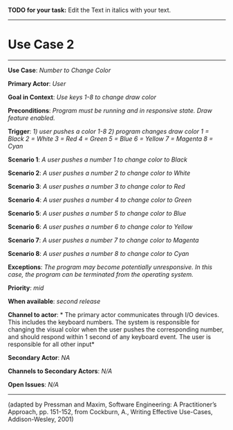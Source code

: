 **TODO for your task:** Edit the Text in italics with your text.

<hr>

# Use Case 2

<hr>

**Use Case**: *Number to Change Color*

**Primary Actor**: *User*

**Goal in Context**: *Use keys 1-8 to change draw color*

**Preconditions**: *Program must be running and in responsive state. Draw feature enabled.*

**Trigger**: *1) user pushes a color 1-8 2) program changes draw color 
1 = Black
2 = White
3 = Red
4 = Green
5 = Blue
6 = Yellow
7 = Magenta
8 = Cyan*
  
**Scenario 1**: *A user pushes a number 1 to change color to Black*

**Scenario 2**: *A user pushes a number 2 to change color to White*

**Scenario 3**: *A user pushes a number 3 to change color to Red*

**Scenario 4**: *A user pushes a number 4 to change color to Green*

**Scenario 5**: *A user pushes a number 5 to change color to Blue*

**Scenario 6**: *A user pushes a number 6 to change color to Yellow*

**Scenario 7**: *A user pushes a number 7 to change color to Magenta*

**Scenario 8**: *A user pushes a number 8 to change color to Cyan*
 
**Exceptions**: *The program may become potentially unresponsive. In this case, the program can be terminated from the operating system.*

**Priority**: *mid*

**When available**: *second release*

**Channel to actor**: * The primary actor communicates through I/O devices. This includes the keyboard numbers. The system is responsible for changing the visual color when the user pushes the corresponding number, and should respond within 1 second of any keyboard event. The user is responsible for all other input*

**Secondary Actor**: *NA*

**Channels to Secondary Actors**: *N/A*

**Open Issues**: *N/A*

<hr>



(adapted by Pressman and Maxim, Software Engineering: A Practitioner’s Approach, pp. 151-152, from Cockburn,
A., Writing Effective Use-Cases, Addison-Wesley, 2001)
